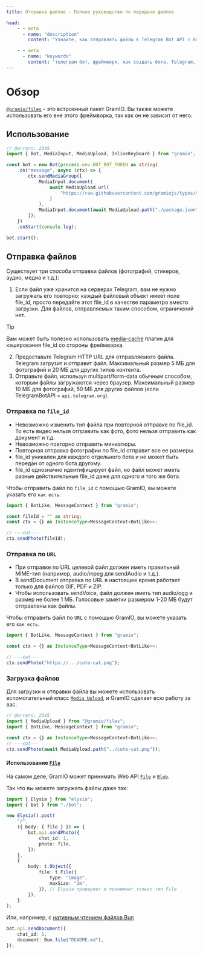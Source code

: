 ```yaml
---
title: Отправка файлов - Полное руководство по передаче файлов

head:
    - - meta
      - name: "description"
        content: "Узнайте, как отправлять файлы в Telegram Bot API с помощью GramIO. Это руководство охватывает все методы: отправку по file_id, URL или загрузку новых файлов с правильной обработкой."

    - - meta
      - name: "keywords"
        content: "телеграм бот, фреймворк, как создать бота, Telegram, Telegram Bot API, GramIO, TypeScript, JavaScript, Node.JS, Nodejs, Deno, Bun, загрузка файлов, отправка файлов, работа с файлами, file_id, URL файлы, вложения, Bun.file, FileSystemPath, InputFile, MediaInput, MediaUpload, Buffer, ReadStream, form-data, multipart/form-data, sendPhoto, sendVideo, sendDocument"
---
```


# Обзор

[`@gramio/files`](https://github.com/gramiojs/files) - это встроенный пакет GramIO. Вы также можете использовать его вне этого фреймворка, так как он не зависит от него.

## Использование

```ts twoslash
// @errors: 2345
import { Bot, MediaInput, MediaUpload, InlineKeyboard } from "gramio";

const bot = new Bot(process.env.BOT_BOT_TOKEN as string)
    .on("message", async (ctx) => {
        ctx.sendMediaGroup([
            MediaInput.document(
                await MediaUpload.url(
                    "https://raw.githubusercontent.com/gramiojs/types/main/README.md"
                )
            ),
            MediaInput.document(await MediaUpload.path("./package.json")),
        ]);
    })
    .onStart(console.log);

bot.start();
```

## Отправка файлов

Существует три способа отправки файлов (фотографий, стикеров, аудио, медиа и т.д.):

1. Если файл уже хранится на серверах Telegram, вам не нужно загружать его повторно: каждый файловый объект имеет поле file_id, просто передайте этот file_id в качестве параметра вместо загрузки. Для файлов, отправляемых таким способом, ограничений нет.

> [!TIP]
> Вам может быть полезно использовать [media-cache](/ru/plugins/official/media-cache) плагин для кэширования file_id со стороны фреймворка.

2. Предоставьте Telegram HTTP URL для отправляемого файла. Telegram загрузит и отправит файл. Максимальный размер 5 МБ для фотографий и 20 МБ для других типов контента.
3. Отправьте файл, используя multipart/form-data обычным способом, которым файлы загружаются через браузер. Максимальный размер 10 МБ для фотографий, 50 МБ для других файлов (если TelegramBotAPI = `api.telegram.org`).

### Отправка по `file_id`

-   Невозможно изменить тип файла при повторной отправке по file_id. То есть видео нельзя отправить как фото, фото нельзя отправить как документ и т.д.
-   Невозможно повторно отправить миниатюры.
-   Повторная отправка фотографии по file_id отправит все ее размеры.
-   file_id уникален для каждого отдельного бота и не может быть передан от одного бота другому.
-   file_id однозначно идентифицирует файл, но файл может иметь разные действительные file_id даже для одного и того же бота.

Чтобы отправить файл по `file_id` с помощью GramIO, вы можете указать его `как есть`.

```ts twoslash
import { BotLike, MessageContext } from "gramio";

const fileId = "" as string;
const ctx = {} as InstanceType<MessageContext<BotLike>>;

// ---cut---
ctx.sendPhoto(fileId);
```

### Отправка по `URL`

-   При отправке по URL целевой файл должен иметь правильный MIME-тип (например, audio/mpeg для sendAudio и т.д.).
-   В sendDocument отправка по URL в настоящее время работает только для файлов GIF, PDF и ZIP.
-   Чтобы использовать sendVoice, файл должен иметь тип audio/ogg и размер не более 1 МБ. Голосовые заметки размером 1-20 МБ будут отправлены как файлы.

Чтобы отправить файл по `URL` с помощью GramIO, вы можете указать его `как есть`.

```ts twoslash
import { BotLike, MessageContext } from "gramio";

const ctx = {} as InstanceType<MessageContext<BotLike>>;

// ---cut---
ctx.sendPhoto("https://.../cute-cat.png");
```

### Загрузка файлов

Для загрузки и отправки файла вы можете использовать вспомогательный класс [`Media Upload`](/ru/files/media-upload.html), и GramIO сделает всю работу за вас.

```ts twoslash
// @errors: 2345
import { MediaUpload } from "@gramio/files";
import { BotLike, MessageContext } from "gramio";

const ctx = {} as InstanceType<MessageContext<BotLike>>;
// ---cut---
ctx.sendPhoto(await MediaUpload.path("../cute-cat.png"));
```

#### Использование [`File`](https://developer.mozilla.org/ru/docs/Web/API/File)

На самом деле, GramIO может принимать Web API [`File`](https://developer.mozilla.org/ru/docs/Web/API/File) и [`Blob`](https://developer.mozilla.org/ru/docs/Web/API/Blob).

Так что вы можете загружать файлы даже так:

```ts
import { Elysia } from "elysia";
import { bot } from "./bot";

new Elysia().post(
    "/",
    ({ body: { file } }) => {
        bot.api.sendPhoto({
            chat_id: 1,
            photo: file,
        });
    },
    {
        body: t.Object({
            file: t.File({
                type: "image",
                maxSize: "2m",
            }), // Elysia проверяет и принимает только тип File
        }),
    }
);
```

Или, например, с [нативным чтением файлов Bun](https://bun.sh/docs/api/file-io#reading-files-bun-file)

```ts
bot.api.sendDocument({
    chat_id: 1,
    document: Bun.file("README.md"),
});
```
